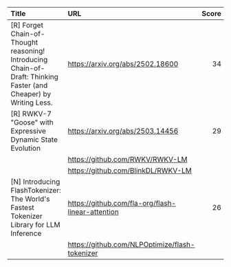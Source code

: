 | Title                                                                                                             | URL                                               |   Score | Date                |
|:------------------------------------------------------------------------------------------------------------------|:--------------------------------------------------|--------:|:--------------------|
| [R] Forget Chain-of-Thought reasoning! Introducing Chain-of-Draft: Thinking Faster (and Cheaper) by Writing Less. | https://arxiv.org/abs/2502.18600                  |      34 | 2025-03-18 20:58:36 |
| [R] RWKV-7 "Goose" with Expressive Dynamic State Evolution                                                        | https://arxiv.org/abs/2503.14456                  |      29 | 2025-03-19 03:08:39 |
|                                                                                                                   | https://github.com/RWKV/RWKV-LM                   |         |                     |
|                                                                                                                   | https://github.com/BlinkDL/RWKV-LM                |         |                     |
| [N] ​Introducing FlashTokenizer: The World's Fastest Tokenizer Library for LLM Inference                          | https://github.com/fla-org/flash-linear-attention |      26 | 2025-03-21 05:31:56 |
|                                                                                                                   | https://github.com/NLPOptimize/flash-tokenizer    |         |                     |